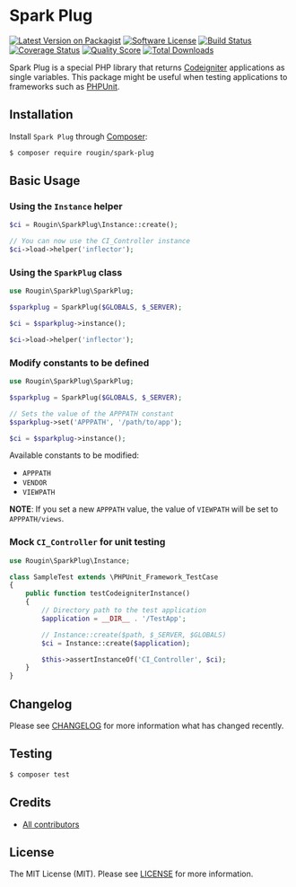 # Spark Plug

[![Latest Version on Packagist][ico-version]][link-packagist]
[![Software License][ico-license]][link-license]
[![Build Status][ico-travis]][link-travis]
[![Coverage Status][ico-scrutinizer]][link-scrutinizer]
[![Quality Score][ico-code-quality]][link-code-quality]
[![Total Downloads][ico-downloads]][link-downloads]

Spark Plug is a special PHP library that returns [Codeigniter](https://codeigniter.com/) applications as single variables. This package might be useful when testing applications to frameworks such as [PHPUnit](https://phpunit.de/).

## Installation

Install `Spark Plug` through [Composer](https://getcomposer.org/):

``` bash
$ composer require rougin/spark-plug
```

## Basic Usage

### Using the `Instance` helper

``` php
$ci = Rougin\SparkPlug\Instance::create();

// You can now use the CI_Controller instance
$ci->load->helper('inflector');
```

### Using the `SparkPlug` class

``` php
use Rougin\SparkPlug\SparkPlug;

$sparkplug = SparkPlug($GLOBALS, $_SERVER);

$ci = $sparkplug->instance();

$ci->load->helper('inflector');
```

### Modify constants to be defined

``` php
use Rougin\SparkPlug\SparkPlug;

$sparkplug = SparkPlug($GLOBALS, $_SERVER);

// Sets the value of the APPPATH constant
$sparkplug->set('APPPATH', '/path/to/app');

$ci = $sparkplug->instance();
```

Available constants to be modified:

* `APPPATH`
* `VENDOR`
* `VIEWPATH`

**NOTE**: If you set a new `APPPATH` value, the value of `VIEWPATH` will be set to `APPPATH/views`.

### Mock `CI_Controller` for unit testing

``` php
use Rougin\SparkPlug\Instance;

class SampleTest extends \PHPUnit_Framework_TestCase
{
    public function testCodeigniterInstance()
    {
        // Directory path to the test application
        $application = __DIR__ . '/TestApp';

        // Instance::create($path, $_SERVER, $GLOBALS)
        $ci = Instance::create($application);

        $this->assertInstanceOf('CI_Controller', $ci);
    }
}
```

## Changelog

Please see [CHANGELOG][link-changelog] for more information what has changed recently.

## Testing

``` bash
$ composer test
```

## Credits

- [All contributors][link-contributors]

## License

The MIT License (MIT). Please see [LICENSE][link-license] for more information.

[ico-code-quality]: https://img.shields.io/scrutinizer/g/rougin/spark-plug.svg?style=flat-square
[ico-downloads]: https://img.shields.io/packagist/dt/rougin/spark-plug.svg?style=flat-square
[ico-license]: https://img.shields.io/badge/license-MIT-brightgreen.svg?style=flat-square
[ico-scrutinizer]: https://img.shields.io/scrutinizer/coverage/g/rougin/spark-plug.svg?style=flat-square
[ico-travis]: https://img.shields.io/travis/rougin/spark-plug/master.svg?style=flat-square
[ico-version]: https://img.shields.io/packagist/v/rougin/spark-plug.svg?style=flat-square

[link-changelog]: https://github.com/rougin/spark-plug/blob/master/CHANGELOG.md
[link-code-quality]: https://scrutinizer-ci.com/g/rougin/spark-plug
[link-contributors]: https://github.com/rougin/spark-plug/contributors
[link-downloads]: https://packagist.org/packages/rougin/spark-plug
[link-license]: https://github.com/rougin/spark-plug/blob/master/LICENSE.md
[link-packagist]: https://packagist.org/packages/rougin/spark-plug
[link-scrutinizer]: https://scrutinizer-ci.com/g/rougin/spark-plug/code-structure
[link-travis]: https://travis-ci.org/rougin/spark-plug